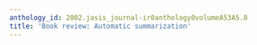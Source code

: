 ```yaml
---
anthology_id: 2002.jasis_journal-ir0anthology0volumeA53A5.8
title: 'Book review: Automatic summarization'
---
```

